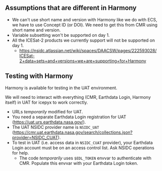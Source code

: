 ## Assumptions that are different in Harmony

* We can't use short name and version with Harmony like we do with ECS, we have to use
  Concept ID (or DOI). We need to get this from CMR using short name and version.
* Variable subsetting won't be supported on day 1.
* All the ICESat-2 products we currently support will not be supported on day 1.
    * <https://nsidc.atlassian.net/wiki/spaces/DAACSW/pages/222593028/ICESat-2+data+sets+and+versions+we+are+supporting+for+Harmony>


## Testing with Harmony

Harmony is available for testing in the UAT environment.

We will need to interact with everything (CMR, Earthdata Login, Harmony itself) in UAT
for icepyx to work correctly.

* URLs *temporarily* modified for UAT.
* You need a separate Earthdata Login registration for UAT
  (<https://uat.urs.earthdata.nasa.gov/>).
* The UAT NSIDC provider name is `NSIDC_UAT`
  (<https://cmr.uat.earthdata.nasa.gov/search/collections.json?provider=NSIDC_CUAT>).
* To test in UAT (i.e. access data in `NSIDC_CUAT` provider), your Earthdata Login
  account must be on an access control list. Ask NSIDC operations for help.
    * The code *temporarily* uses `$EDL_TOKEN` envvar to authenticate with CMR. Populate
      this envvar with your Earthdata Login token.
